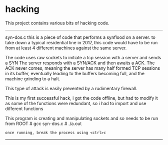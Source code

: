 # hacking
This project contains various bits of hacking code.

-----------------------------------

syn-dos.c
this is a piece of code that performs a synflood on a server.
to take down a typical residential line in 2017, this code would have to be run from at least 4 different machines against the same server.

The code uses raw sockets to initiate a tcp session with a server and sends a SYN
The server responds with a SYN/ACK and then awaits a ACK.
The ACK never comes, meaning the server has many half formed TCP sessions in its buffer, eventually leading to the buffers becoming full, and the machine grinding to a halt.

This type of attack is easily prevented by a rudimentary firewall.

This is my first successful hack, i got the code offline, but had to modify it as some of the functions were redundant, so i had to import and use different functions

This program is creating and manipulating sockets and so needs to be run from ROOT
	# gcc syn-dos.c
	# ./a.out

	once running, break the process using <ctrl>c

-------------------------------------
